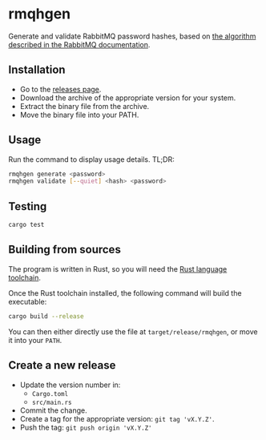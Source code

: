 # rmqhgen

Generate and validate RabbitMQ password hashes, based on [the algorithm described in the RabbitMQ documentation](https://www.rabbitmq.com/passwords.html#computing-password-hash).

## Installation

- Go to the [releases page](https://github.com/cGuille/rmqhgen/releases).
- Download the archive of the appropriate version for your system.
- Extract the binary file from the archive.
- Move the binary file into your PATH.

## Usage

Run the command to display usage details. TL;DR:

```bash
rmqhgen generate <password>
rmqhgen validate [--quiet] <hash> <password>
```

## Testing

```bash
cargo test
```

## Building from sources

The program is written in Rust, so you will need the [Rust language toolchain](https://www.rust-lang.org/tools/install).

Once the Rust toolchain installed, the following command will build the executable:

```bash
cargo build --release
```

You can then either directly use the file at `target/release/rmqhgen`, or move it into your `PATH`.

## Create a new release

- Update the version number in:
  - `Cargo.toml`
  - `src/main.rs`
- Commit the change.
- Create a tag for the appropriate version: `git tag 'vX.Y.Z'`.
- Push the tag: `git push origin 'vX.Y.Z'`
